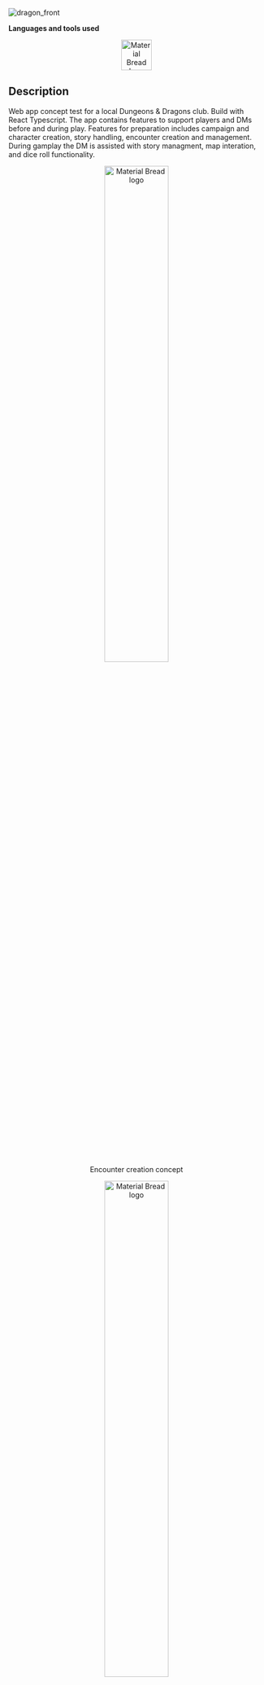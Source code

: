 ![dragon_front](https://user-images.githubusercontent.com/16481598/221414154-ab3d69d3-a759-40b8-ac2d-9ee4039e6620.PNG)



**Languages and tools used**

<p align="center">
  <img height="60px" src="https://user-images.githubusercontent.com/16481598/221414208-7e283898-f3d0-4f87-a2db-07e75e9b88cf.png" alt="Material Bread logo">
</p>



**Description**
-
Web app concept test for a local Dungeons & Dragons club. Build with React Typescript. The app contains features to support players and DMs before and during play. 
Features for preparation includes campaign and character creation, story handling, encounter creation and management. During gamplay the DM is assisted with story managment, map interation, and dice roll functionality.  


<p align="center">
  <img width="50%" src="https://user-images.githubusercontent.com/16481598/221414872-1e316095-651b-48d5-8abf-4ea9042682d2.gif" alt="Material Bread logo">
</p>

<p align="center">
  Encounter creation concept
</p>

<p align="center">
  <img width="50%" src="https://user-images.githubusercontent.com/16481598/221414712-2d786c0a-d216-4d59-8e6c-95d42d899f5e.gif" alt="Material Bread logo">
</p>

<p align="center">
  Character creation concept
</p>

<br/>

This app is only a concept test, it's created with a frontend and no server is included. Communication with database is imitated with HTTP Request using Axios, but to a fake database inside the public folder. Server function is imitated by extensive use of Redux. Future vision would include features that allowed DMs to project images and other functions using Socket.io that highten the immersiveness for remote players. Projection of images could include encounter cards and map features. Future map functionality would, for example allow DM to create a fog of war over parts of the map which DM would like to remain hidden from player's view until later story progression.

<br/>

**Features included**
-
- Campaign creation, including story, maps, encounters.
- Uploading of images for maps.
- Character creation, downloadable as PDF-files.
- Campaign access for DMs.
- Map display.
- Campaign story management.
- Dice roll functionality.

<br/>

![current_campaigns](https://user-images.githubusercontent.com/16481598/221415951-d1e94c57-ac56-44d6-86c0-abf5fc13d356.png)






